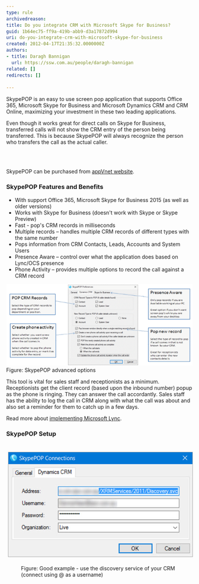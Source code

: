 ```yaml
---
type: rule
archivedreason: 
title: Do you integrate CRM with Microsoft Skype for Business?
guid: 1b64ec75-ff9a-419b-abb9-d3a17872d994
uri: do-you-integrate-crm-with-microsoft-skype-for-business
created: 2012-04-17T21:35:32.0000000Z
authors:
- title: Daragh Bannigan
  url: https://ssw.com.au/people/daragh-bannigan
related: []
redirects: []

---
```



<p>​SkypePOP is an easy to use screen pop application that supports Office 365, Microsoft Skype for Business and Microsoft Dynamics CRM and CRM Online, maximizing your investment in these two leading applications.<br></p><p>Even though it works great for direct calls on Skype for Business, transferred calls will not show the CRM entry of the person being transferred. This is because SkypePOP will always recognize the person who transfers the call as the actual caller.<br></p>
<br><excerpt class='endintro'></excerpt><br>
<p>SkypePOP can be purchased from 
   <a target="_blank" href="http://www.appvnet.com/">appVnet website</a>.<br></p><h3>SkypePOP Features and Benefits<br></h3><ul><li>With support Office 365, Microsoft Skype for Business 2015 (as well as older versions)<br></li><li>Works with Skype for Business (doesn't work with Skype or Skype Preview)<br></li><li>Fast - pop's CRM records in milliseconds</li><li>Multiple records – handles multiple CRM records of different types with the same number</li><li>Pops information from CRM Contacts, Leads, Accounts and System Users</li><li>Presence Aware – control over what the application does based on Lync/OCS presence</li><li>Phone Activity – provides multiple options to record the call against a CRM record​<br></li></ul>
<img src="lyncPOP-options.png" alt="lyncPOP-options.png" class="ms-rteCustom-ImageArea" />
<span class="ms-rteCustom-FigureNormal">Figure: SkypePOP advanced options</span>
<p>This tool is vital for sales staff and receptionists as a minimum. 
   <br>Receptionists get the client record (based upon the inbound number) popup as the phone is ringing. They can answer the call accordantly. Sales staff has the ability to log the call in CRM along with what the call was about and also set a reminder for them to catch up in a few days.</p><p>Read more about 
   <a href="http://www.ssw.com.au/ssw/Consulting/Lync.aspx"> implementing Microsoft Lync</a>.<br></p><h3 class="ssw15-rteElement-H3">SkypePOP​​ Setup​​<br></h3><p>​​​<img src="2016-12-02_15-14-23.jpg" alt="2016-12-02_15-14-23.jpg" style="margin:5px;" /><br></p><dd class="ssw15-rteElement-FigureGood">​Figure: Good example - use the discovery service of your CRM (connect using <yourname>@<yourdomain> as a username)<br></dd><br><br>


